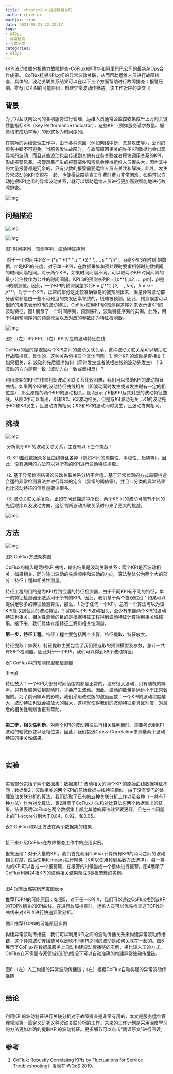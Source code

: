 ```yaml
---
title:  chapter1.4 指标异常关联
author: chiechie
mathjax: true
date: 2021-05-21 22:32:17
tags:
- AIOps
- 异常检测
- 异常分类
categories: 
- AIOps
---
```



《KPI波动关联分析助力故障排查-CoFlux》是清华和阿里巴巴公司的最新AIOps合作成果。
CoFlux挖掘KPI之间的异常波动关联，从而帮助运维人员进行故障排查，具体的，波动关联关系结果可以在以下三个方面帮助进行故障排查：报警压缩、推荐TOP-N的可能原因、构建异常波动传播链。该工作对应的论文《

## 背景

为了对互联网公司的各项服务进行管理，运维人员通常会监控收集成千上万的关键性能指标KPI（Key Performance Indicator），这些KPI（例如服务请求数量、服务请求成功率等）的形式多为时间序列。

在实际的运维管理工作中，由于各种原因（例如网络中断、恶意攻击等），公司的服务中断不可避免。当服务发生故障时，与故障原因相关的许多KPI数据也会出现异常的波动，而且这些波动也会传递到其他有业务关联或者模块调用关系的KPI，形成报警风暴。报警风暴产生的报警邮件和短信会使得运维人员很头大，因为其中的大量报警都是冗余的，只有少数的报警需要运维人员去关注和解决。此外，发生异常波动的KPI交织在一起，也使得故障排查工作费时费力非常困难。如果可以自动挖掘KPI之间的异常波动关系，就可以帮助运维人员进行更加高效智能地进行故障排查。


![img](https://mmbiz.qpic.cn/mmbiz_png/RVMJ0J4z0LzxCnAk4d5fhVM1Gib6rgkCZH8bficj36KtuKiczrZHcqq6NQunbIkMowVN1w0Njyvv3z9AjvsfmD2VA/640?wx_fmt=png&wxfrom=5&wx_lazy=1&wx_co=1)

## 问题描述

![img](https://mmbiz.qpic.cn/mmbiz_png/RVMJ0J4z0LzxCnAk4d5fhVM1Gib6rgkCZH8bficj36KtuKiczrZHcqq6NQunbIkMowVN1w0Njyvv3z9AjvsfmD2VA/640?wx_fmt=png&wxfrom=5&wx_lazy=1&wx_co=1)

![img](https://mmbiz.qpic.cn/mmbiz_jpg/RVMJ0J4z0LzxCnAk4d5fhVM1Gib6rgkCZ2oGk0FGldica8CEhhF4yZOTtia9a5mDcpiaP7H1uLj83VKqbfoKVBLXSA/640?wx_fmt=jpeg&wxfrom=5&wx_lazy=1&wx_co=1)

图1 时间序列，预测序列，波动特征序列

​       对于一个时间序列$S = [*s**1**, s**2* *,…, s**m*]$，*si*是KPI S在时刻i的数据，m是KPI的长度。对于单一KPI，在数据采集和预处理时要求相邻时刻数据间的时间间隔相同。对于两个KPI，如果时间间隔不同，可以取两个KPI时间间隔的最小公倍数作为公共的时间间隔。KPI S的预测序列P = [*p**1, p2, …, pm*]，*pi*是*si*的预测值。因此，一个KPI的预测误差序列F = [*f**1, f2, …, fm*]，*fi =  si* – *p**i*。对于一个KPI，正常的部分是比较准确容易的被预测出来，但是异常波动部分通常都是由一些不可预见的突发因素导致的，很难被预测。因此，预测误差可以很好的用来表示KPI的波动特征，CoFlux使用KPI的预测误差序列来表示该KPI的波动特征。图1 展示了一个时间序列，预测序列，波动特征序列的实例。此外，用于得到预测序列的预测模型以及对应的参数即为特征检测器。

![img](https://mmbiz.qpic.cn/mmbiz_jpg/RVMJ0J4z0LzxCnAk4d5fhVM1Gib6rgkCZND6kn9hTDotgLwYhlsUKo8dy8YT6cxv1tic71w6ibSZl3ykZPNIXrsaw/640?wx_fmt=jpeg&wxfrom=5&wx_lazy=1&wx_co=1)

图2 （左）6个KPI，（右）KPI对应的波动特征曲线

​       CoFlux的目的是挖掘两个KPI之间的波动关联关系，这种波动关联关系可以帮助进行故障排查。具体的，这种关系包括三个具体问题：1. 两个KPI的波动是否相关？如果相关，2. 波动的先后顺序如何（同时发生或者某根曲线的波动先发生）？3. 波动的方向是否一致（波动方向一致或者相反）？

​      利用原始的KPI曲线来判断波动关联关系比较困难，我们可以借助KPI的波动特征曲线。如果两个KPI的波动特征曲线相关（即波动同时发生或者发生时有一定的相位差），那么原始的两个KPI的波动相关。图2展示了6根KPI及其对应的波动特征曲线。从图2中可以看出，*K1*和*K2*、*K3*波动相关，但是与*K4*波动无关；*K1*的波动先于*K2*和*K3*发生，且波动方向相反；*K2*和*K3*的波动同时发生，且波动方向相同。

## 挑战

![img](https://mmbiz.qpic.cn/mmbiz_png/RVMJ0J4z0LzxCnAk4d5fhVM1Gib6rgkCZH8bficj36KtuKiczrZHcqq6NQunbIkMowVN1w0Njyvv3z9AjvsfmD2VA/640?wx_fmt=png&wxfrom=5&wx_lazy=1&wx_co=1)

​      分析判断KPI的波动关联关系，主要有以下三个挑战：

​      \1. KPI曲线数据众多且曲线特征各异（例如不同的周期性、平稳性、趋势等），因此，没有通用的方法可以对所有的KPI进行波动特征提取。

​      \2. 基于异常检测结果的波动关联关系分析不合适。基于异常检测的方式需要挑选合适的异常检测算法并进行异常的定义（异常的阈值等），并且二分类的异常结果也比波动特征的信息量要少很多。

​      \3. 波动关联关系复杂。正如在问题描述中所说，两个KPI间的波动可能有不同的先后顺序以及波动方向，这给判断波动关联关系时带来了更大的挑战。



![img](https://mmbiz.qpic.cn/mmbiz_png/RVMJ0J4z0LzxCnAk4d5fhVM1Gib6rgkCZH8bficj36KtuKiczrZHcqq6NQunbIkMowVN1w0Njyvv3z9AjvsfmD2VA/640?wx_fmt=png&wxfrom=5&wx_lazy=1&wx_co=1)



## 方法

![img]()



图3 CoFlux方法架构图

​       CoFlux的输入是两根KPI曲线，输出结果是波动关联关系：两个KPI是否波动相关，如果相关，同时输出波动的先后顺序和波动的方向。算法整体分为两个大的部分：特征工程和相关性测量。

​       特征工程的目的是为KPI找到合适的特征检测器，由于不同KPI有不同的特征，单一的特征检测器无法适用于所有的KPI。因此，我们基于两个直观假设：如果可以提供足够多的特征检测算法，那么，1.对于任何一个KPI，总有一个算法可以为该KPI提取到合适的波动特征。2.如果两个KPI波动相关，至少有来自两个KPI的波动特征也相关。相关性测量的目的是根据特征工程得到波动特征计算得到相关性结果。接下来，我们具体介绍特征工程和相关性测量。

**第一步，特征工程**。特征工程主要包括两个步骤，特征提取、特征放大。

特征提取：如表1，特征提取主要包含了我们预选取的预测模型及参数，总计一共有86个检测器，因此对于一个KPI，我们可以得到86个波动特征。

表1 CoFlux中的预测模型和检测器

![img]

​       特征放大：一个KPI大部分时间范围内都是正常的，没有很大波动，只有随机的噪声。只有当服务受到影响时，才会产生波动。因此，波动的数量是远远小于正常数据的。为了削弱噪声的影响，我们采用改进版的激励函数：一个KPI的波动程度越大，波动特征也就会被放大的越大，这样就使得我们的波动特征更具区别度，对最后的相关性判断也更有帮助。

![img](data:image/gif;base64,iVBORw0KGgoAAAANSUhEUgAAAAEAAAABCAYAAAAfFcSJAAAADUlEQVQImWNgYGBgAAAABQABh6FO1AAAAABJRU5ErkJggg==)

​       **第二步，相关性判断**。对两个KPI的波动特征进行相关性判断时，需要考虑到KPI波动的轻微形变以及相位差。因此，我们挑选Cross-Correlation来测量两个波动特征的相关性结果。

![img](data:image/gif;base64,iVBORw0KGgoAAAANSUhEUgAAAAEAAAABCAYAAAAfFcSJAAAADUlEQVQImWNgYGBgAAAABQABh6FO1AAAAABJRU5ErkJggg==)



![img](data:image/gif;base64,iVBORw0KGgoAAAANSUhEUgAAAAEAAAABCAYAAAAfFcSJAAAADUlEQVQImWNgYGBgAAAABQABh6FO1AAAAABJRU5ErkJggg==)

## 实验

![img](data:image/gif;base64,iVBORw0KGgoAAAANSUhEUgAAAAEAAAABCAYAAAAfFcSJAAAADUlEQVQImWNgYGBgAAAABQABh6FO1AAAAABJRU5ErkJggg==)

​       实验部分包括了两个数据集：数据集1：波动相关的两个KPI的原始曲线数据特征不同；数据集2：波动相关的两个KPI的原始数据曲线特征相似。由于没有专门的处理波动关联分析的算法，我们选取了已有的五种关联分析工作以及变种（一共有7种方法）作为对比算法，表2展示了CoFlux方法和对比算法在两个数据集上的结果。结果表明CoFlux在两个数据集上都比其他的算法效果要更好，且在三个问题上的F1-score分别大于0.84，0.92，和0.95。

表2 CoFlux和对比方法在两个数据集的结果

![img](data:image/gif;base64,iVBORw0KGgoAAAANSUhEUgAAAAEAAAABCAYAAAAfFcSJAAAADUlEQVQImWNgYGBgAAAABQABh6FO1AAAAABJRU5ErkJggg==)

接下来介绍CoFlux在故障排查工作中的应用实例。

报警压缩：对于大量的KPI，我们首先利用CoFlux计算所有KPI的两两之间的波动相关程度，然后使用K-means进行聚类（K可以使用轮廓系数方法选择）。每一类内的KPI可以当成一个报警簇，在报警的时候当成一个整体进行报警。图4展示了CoFlux利用24根KPI的波动相关结果聚成3类报警簇的实例。

![img](data:image/gif;base64,iVBORw0KGgoAAAANSUhEUgAAAAEAAAABCAYAAAAfFcSJAAAADUlEQVQImWNgYGBgAAAABQABh6FO1AAAAABJRU5ErkJggg==)

图4 报警压缩实例热度图表示

推荐TOPN的可能原因：如图5，对于任一KPI X，我们可以通过CoFlux找到该KPI的TOPN相关的KPI曲线。在进行故障排查时，运维人员可以优先检查这TOPN的曲线来对KPI X进行快速异常分析。

![img](data:image/gif;base64,iVBORw0KGgoAAAANSUhEUgAAAAEAAAABCAYAAAAfFcSJAAAADUlEQVQImWNgYGBgAAAABQABh6FO1AAAAABJRU5ErkJggg==)图5 推荐TOPN的可能原因实例

​       构建异常波动传播链：我们可以利用KPI之间的波动传播关系来构建异常波动传播链，这个异常波动传播链可以反映不同KPI之间的波动是如何关联在一起的。图6 展示了CoFlux在数据库服务上自动构建波动传播链的实例，相比较人工的方式，CoFlux在不需要专家领域知识的情况下可以自动准确的构建异常波动传播链。

![img](data:image/gif;base64,iVBORw0KGgoAAAANSUhEUgAAAAEAAAABCAYAAAAfFcSJAAAADUlEQVQImWNgYGBgAAAABQABh6FO1AAAAABJRU5ErkJggg==)

图6 （左）人工构建的异常波动传播链；（右）根据CoFlux自动构建的异常波动传播链



![img](data:image/gif;base64,iVBORw0KGgoAAAANSUhEUgAAAAEAAAABCAYAAAAfFcSJAAAADUlEQVQImWNgYGBgAAAABQABh6FO1AAAAABJRU5ErkJggg==)

## 结论

![img](data:image/gif;base64,iVBORw0KGgoAAAANSUhEUgAAAAEAAAABCAYAAAAfFcSJAAAADUlEQVQImWNgYGBgAAAABQABh6FO1AAAAABJRU5ErkJggg==)

利用KPI的波动特征进行关联分析对于故障排查是非常有用的，本文是服务运维管理领域第一篇定义研究这种波动关联分析的工作。未来的工作计划是采用深度学习的方法更加准确的提取KPI的波动特征。更多细节可以点击“阅读原文”进行阅读。


## 参考

1. CoFlux: Robustly Correlating KPIs by Fluctuations for Service Troubleshooting》发表在IWQoS 2019。